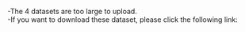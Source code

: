 -The 4 datasets are too large to upload.  
-If you want to download these dataset, please click the following link: 
